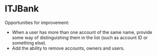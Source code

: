 # ITJBank

Opportunities for improvement:

- When a user has more than one account of the same name, provide some way of
  distinguishing them in the list (such as account ID or something else).
- Add the ability to remove accounts, owners and users.
